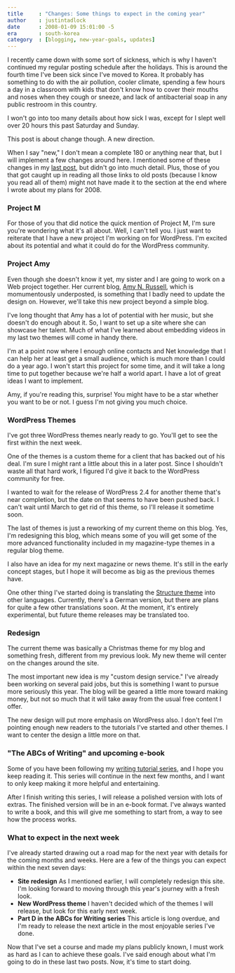 ```yaml
---
title     : "Changes: Some things to expect in the coming year"
author    : justintadlock
date      : 2008-01-09 15:01:00 -5
era       : south-korea
category  : [blogging, new-year-goals, updates]
---
```


I recently came down with some sort of sickness, which is why I haven't continued my regular posting schedule after the holidays.  This is around the fourth time I've been sick since I've moved to Korea.  It probably has something to do with the air pollution, cooler climate, spending a few hours a day in a classroom with kids that don't know how to cover their mouths and noses when they cough or sneeze, and lack of antibacterial soap in any public restroom in this country.

I won't go into too many details about how sick I was, except for I slept well over 20 hours this past Saturday and Sunday.

This post is about change though.  A new direction.

When I say "new," I don't mean a complete 180 or anything near that, but I will implement a few changes around here.  I mentioned some of these changes in my <a href="http://justintadlock.com/archives/2007/12/30/the-year-my-life-changed" title="The year my life changed"> last post</a>, but didn't go into much detail.  Plus, those of you that got caught up in reading all those links to old posts (because I know you read all of them) might not have made it to the section at the end where I wrote about my plans for 2008.

<h3>Project M</h3>

For those of you that did notice the quick mention of Project M, I'm sure you're wondering what it's all about.  Well, I can't tell you.  I just want to reiterate that I have a new project I'm working on for WordPress.  I'm excited about its potential and what it could do for the WordPress community.

<h3>Project Amy</h3>

Even though she doesn't know it yet, my sister and I are going to work on a Web project together.  Her current blog, <a href="http://amynrussell.com" title="Amy N. Russell"> Amy N. Russell</a>, which is momumentously underposted, is something that I badly need to update the design on.  However, we'll take this new project beyond a simple blog.

I've long thought that Amy has a lot of potential with her music, but she doesn't do enough about it.  So, I want to set up a site where she can showcase her talent.  Much of what I've learned about embedding videos in my last two themes will come in handy there.

I'm at a point now where I enough online contacts and Net knowledge that I can help her at least get a small audience, which is much more than I could do a year ago.  I won't start this project for some time, and it will take a long time to put together because we're half a world apart.  I have a lot of great ideas I want to implement.

Amy, if you're reading this, surprise!  You might have to be a star whether you want to be or not.  I guess I'm not giving you much choice.

<h3>WordPress Themes</h3>

I've got three WordPress themes nearly ready to go.  You'll get to see the first within the next week.

One of the themes is a custom theme for a client that has backed out of his deal.  I'm sure I might rant a little about this in a later post.  Since I shouldn't waste all that hard work, I figured I'd give it back to the WordPress community for free.

I wanted to wait for the release of WordPress 2.4 for another theme that's near completion, but the date on that seems to have been pushed back.  I can't wait until March to get rid of this theme, so I'll release it sometime soon.

The last of themes is just a reworking of my current theme on this blog.  Yes, I'm redesigning this blog, which means some of you will get some of the more advanced functionality included in my magazine-type themes in a regular blog theme.

I also have an idea for my next magazine or news theme.  It's still in the early concept stages, but I hope it will become as big as the previous themes have.

One other thing I've started doing is translating the <a href="http://justintadlock.com/archives/2007/12/09/structure-wordpress-theme" title="Structure: A WordPress theme for news and magazine sites"> Structure theme</a> into other languages.  Currently, there's a German version, but there are plans for quite a few other translations soon.  At the moment, it's entirely experimental, but future theme releases may be translated too.

<h3>Redesign</h3>

The current theme was basically a Christmas theme for my blog and something fresh, different from my previous look.  My new theme will center on the changes around the site.

The most important new idea is my "custom design service."  I've already been working on several paid jobs, but this is something I want to pursue more seriously this year.  The blog will be geared a little more toward making money, but not so much that it will take away from the usual free content I offer.

The new design will put more emphasis on WordPress also.  I don't feel I'm pointing enough new readers to the tutorials I've started and other themes.  I want to center the design a little more on that.

<h3>"The ABCs of Writing" and upcoming e-book</h3>

Some of you have been following my <a href="http://justintadlock.com/archives/2007/11/13/the-abcs-of-writing-introduction" title="The ABCs of Writing: Introduction"> writing tutorial series</a>, and I hope you keep reading it.  This series will continue in the next few months, and I want to only keep making it more helpful and entertaining.

After I finish writing this series, I will release a polished version with lots of extras.  The finished version will be in an e-book format.  I've always wanted to write a book, and this will give me something to start from, a way to see how the process works.

<h3>What to expect in the next week</h3>

I've already started drawing out a road map for the next year with details for the coming months and weeks.  Here are a few of the things you can expect within the next seven days:

<ul>
<li><strong>Site redesign</strong>
As I mentioned earlier, I will completely redesign this site.  I'm looking forward to moving through this year's journey with a fresh look.</li>
<li><strong>New WordPress theme</strong>
I haven't decided which of the themes I will release, but look for this early next week.</li>
<li><strong>Part D in the ABCs for Writing series</strong>
This article is long overdue, and I'm ready to release the next article in the most enjoyable series I've done.</li>
</ul>

Now that I've set a course and made my plans publicly known, I must work as hard as I can to achieve these goals.  I've said enough about what I'm going to do in these last two posts.  Now, it's time to start doing.
